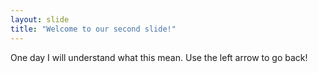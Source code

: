 ```yaml
---
layout: slide
title: "Welcome to our second slide!"
---
```

One day I will understand what this mean.
Use the left arrow to go back!
